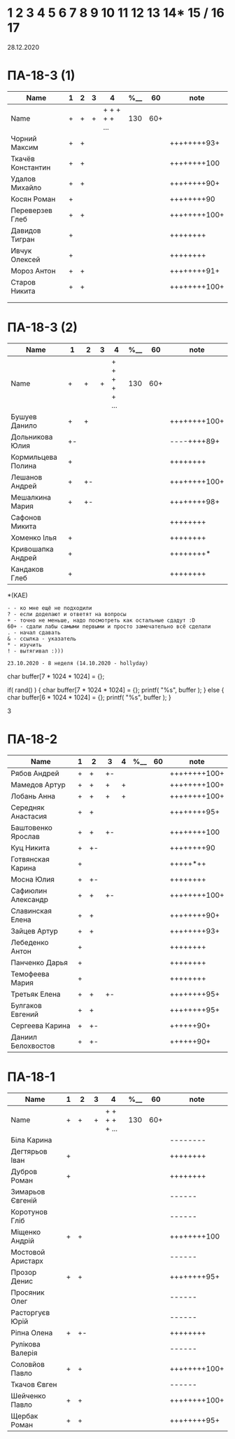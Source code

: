 # 1 2 3 4 5 6 7 8 9 10 11 12 13 14* 15 / 16 17

28.12.2020

# ПА-18-3 (1) 
|Name|1|2|3|4|________%__________|60|note|
| --- | --- | --- | --- | --- | --- | --- | --- |
|Name		|+|+|+|+ + + + + ...|		130		|60+||
|Чорний Максим		|+|+|||				||++++++++93+|	polazaz
|Ткачёв	Константин	|+|+|||				||++++++++100|	trems - Сияние Кинг
|Удалов	Михайло		|+|+|||				||++++++++90+|	
|Косян Роман 	|+||||				||++++++++90|
|Переверзев Глеб	|+|+|||				||++++++++100+| GAP
|Давидов Тигран		|+||||				||++++++++|
|Ивчук Олексей		|+||||				||++++++++|
|Мороз Антон		|+|+|||				||++++++++91+|
|Старов Никита		|+|+|||				||++++++++100+| GS - GreenShark
||
||

# ПА-18-3 (2) 
|Name|1|2|3|4|________%__________|60|note|
| --- | --- | --- | --- | --- | --- | --- | --- |
|Name		|+|+|+|+ + + + + ...|		130		|60+||
|Бушуев Данило			|+|+|||				||++++++++100+| - BDO
|Дольникова Юлия		|+-||||				||----++++89+|
|Кормильцева Полина		|+||||				||++++++++|
|Лешанов Андрей			|+|+-|||				||++++++++100+|
|Мешалкина Мария		|+|+-|||				||++++++++98+|
|Сафонов Микита			|||||				||++++++++|
|Хоменко Ілья			|+||||				||++++++++|
|Кривошапка Андрей		|+||||				||++++++++*|
|Кандаков Глеб			|+||||				||++++++++|

*(KAE)
```
- - ко мне ещё не подходили
? - если доделают и ответят на вопросы 
+ - точно не меньше, надо посмотреть как остальные сдадут :D  
60+ - сдали лабы самыми первыми и просто замечательно всё сделали
. - начал сдавать
& - ссылка - указатель
* - изучить
! - вытягивал :)))

23.10.2020 - 8 неделя (14.10.2020 - hollyday)
```
char buffer[7 * 1024 * 1024] = {};

if( rand() ) {
       char buffer[7 * 1024 * 1024] = {};
       printf( "%s", buffer );
    } else {
       char buffer[6 * 1024 * 1024] = {};
       printf( "%s", buffer );
    }

3
# ПА-18-2
|Name|1|2|3|4|________%__________|60|note|
| --- | --- | --- | --- | --- | --- | --- | --- |
|Рябов Андрей			|+|+|+-||			||++++++++100+|
|Мамедов Артур			|+|+|+|+|			||++++++++100+|
|Лобань Анна			|+|+|+|+|			||++++++++100+|
|Середняк Анастасия		|+|+|||				||++++++++95+| ABS
|Баштовенко Ярослав		|+|+|+-||				||++++++++100|+
|Куц Никита				|+|+-|||			||++++++++90| -_-
|Готвянская Карина		|+||||				||+++++*++|
|Мосна Юлия				|+|+-|||			||++++++++|
|Сафиюлин Александр		|+|+|+-||				||++++++++100+|
|Славинская Елена		|+|+|||				||++++++++90+| Lena -_-
|Зайцев Артур			|+|+|||				||++++++++93+|believefenix
|Лебеденко Антон		|+||||				||++++++++|
|Панченко Дарья			|+||||				||++++++++|
|Темофеева Мария		|+||||				||++++++++|
|Третьяк Елена			|+|+|+-||				||++++++++95+| Grace_Biz  - Объяснить контекст и окно - почему только одно нужно
|Булгаков Евгений		|+|+|||				||++++++++95+| Bumblebee
|Сергеева Карина		|+|+-|||			||++++++90+|
|Даниил Белохвостов		|+|+-|||			||++++++90+|

# ПА-18-1
|Name|1|2|3|4|________%__________|60|note|
| --- | --- | --- | --- | --- | --- | --- | --- |
|Name		|+|+|+|+ + + + + ...|		130		|60+||
|Біла Карина			|||||				||--------|
|Дегтярьов Іван			|+||||				||++++++++|
|Дубров Роман			|+||||				||++++++++|
|Зимарьов Євгеній		|||||				||------|
|Коротунов Гліб			|||||				||------|
|Міщенко Андрій			|+|+|||				||++++++++100|
|Мостовой Аристарх		|||||				||------|
|Прозор Денис			|+|+|||				||++++++++95+| zonmen
|Просяник Олег			|||||				||------|
|Расторгуєв Юрій		|||||				||------|
|Ріпна Олена			|+|+-|||				||++++++++|
|Рулікова Валерія		|||||				||------|
|Соловйов Павло			|+|+|||			||++++++++100+|
|Ткачов Євген			|||||				||------|
|Шейченко Павло			|+|+|||				||++++++++100+|
|Щербак Роман			|+|+|||				||++++++++95+|






